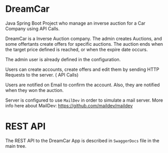 # DreamCar
Java Spring Boot Project who manage an inverse auction for a Car Company using API Calls.

DreamCar is a Inverse Auction company. The admin creates Auctions, and some offertants create offers for specific auctions. The auction ends when the target price defined is reached, or when the expire date occurs.

The admin user is already defined in the configuration.

Users can create accounts, create offers and edit them by sending  HTTP Requests to the server. ( API Calls)

Users are notified on Email to confirm the account. Also, they are notified when they won the auction.

Server is configured to use `MailDev` in order to simulate a mail server. More info here about MailDev: https://github.com/maildev/maildev

# REST API

The REST API to the DreamCar App is described  in `SwaggerDocs` file in the main tree.



